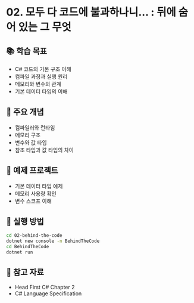 # 02. 모두 다 코드에 불과하나니… : 뒤에 숨어 있는 그 무엇

## 📚 학습 목표
- C# 코드의 기본 구조 이해
- 컴파일 과정과 실행 원리
- 메모리와 변수의 관계
- 기본 데이터 타입의 이해

## 🎯 주요 개념
- 컴파일러와 런타임
- 메모리 구조
- 변수와 값 타입
- 참조 타입과 값 타입의 차이

## 📝 예제 프로젝트
- 기본 데이터 타입 예제
- 메모리 사용량 확인
- 변수 스코프 이해

## 🚀 실행 방법
```bash
cd 02-behind-the-code
dotnet new console -n BehindTheCode
cd BehindTheCode
dotnet run
```

## 📖 참고 자료
- Head First C# Chapter 2
- C# Language Specification

